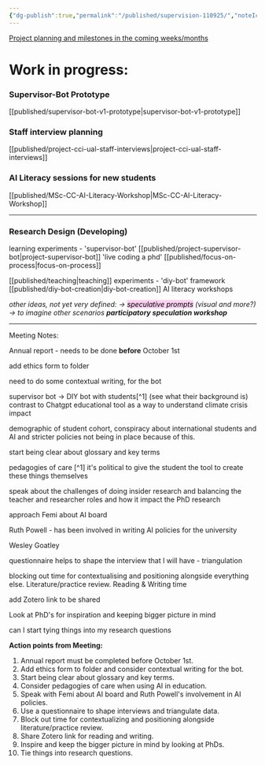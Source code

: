```yaml
---
{"dg-publish":true,"permalink":"/published/supervision-110925/","noteIcon":""}
---
```


[Project planning and milestones in the coming weeks/months](https://www.notion.so/PhD-Planning-Overview-1d8d4b0df71d80799030cbb90f2fa664)

# Work in progress:
### Supervisor-Bot Prototype
[[published/supervisor-bot-v1-prototype\|supervisor-bot-v1-prototype]]

### Staff interview planning 
[[published/project-cci-ual-staff-interviews\|project-cci-ual-staff-interviews]]

### AI Literacy sessions for new students
[[published/MSc-CC-AI-Literacy-Workshop\|MSc-CC-AI-Literacy-Workshop]]

---
### Research Design (Developing)

learning experiments - 
	'supervisor-bot' [[published/project-supervisor-bot\|project-supervisor-bot]]
	'live coding a phd' [[published/focus-on-process\|focus-on-process]]

[[published/teaching\|teaching]] experiments - 
	'diy-bot' framework [[published/diy-bot-creation\|diy-bot-creation]] 
	AI literacy workshops 

_other ideas, not yet very defined: 
-> <mark style="background: #FFB8EBA6;">speculative prompts</mark> (visual and more?)
-> to imagine other scenarios 
**participatory speculation workshop**_ 

---

Meeting Notes: 

Annual report - needs to be done **before** October 1st

add ethics form to folder

need to do some contextual writing, for the bot

supervisor bot
 -> DIY bot with students[^1] (see what their background is)
	 contrast to Chatgpt
	 educational tool as a way to understand
climate crisis impact

demographic of student cohort, conspiracy about international students and AI and stricter policies not being in place because of this.

start being clear about glossary and key terms

pedagogies of care 
[^1] it's political to give the student the tool to create these things themselves 

speak about the challenges of doing insider research and balancing the teacher and researcher roles and how it impact the PhD research

approach Femi about AI board

Ruth Powell - has been involved in writing AI policies for the university

Wesley Goatley

questionnaire helps to shape the interview that I will have - triangulation

blocking out time for contextualising and positioning alongside everything else. Literature/practice review.
Reading & Writing time 

add Zotero link to be shared 

Look at PhD's for inspiration and keeping bigger picture in mind

can I start tying things into my research questions

**Action points from Meeting:**

1. Annual report must be completed before October 1st.
2. Add ethics form to folder and consider contextual writing for the bot.
3. Start being clear about glossary and key terms.
4. Consider pedagogies of care when using AI in education.
5. Speak with Femi about AI board and Ruth Powell's involvement in AI policies.
6. Use a questionnaire to shape interviews and triangulate data.
7. Block out time for contextualizing and positioning alongside literature/practice review.
8. Share Zotero link for reading and writing.
9. Inspire and keep the bigger picture in mind by looking at PhDs.
10. Tie things into research questions.
